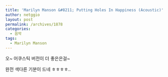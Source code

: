 ```yaml
---
title: 'Marilyn Manson &#8211; Putting Holes In Happiness (Acoustic)'
author: netggio
layout: post
permalink: /archives/1878
categories:
  - 음악
tags:
  - Marilyn Manson
---
```

  
  
오~ 어쿠스틱 버전이 더 좋은은걸~  
  
완전 색다른 기분이 드네 ㅎㅎㅎㅎ..